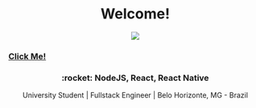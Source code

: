 <h1 align=center>Welcome!</h1>
<p align="center">
  <img src="https://dewey.tailorbrands.com/production/brand_version_mockup_image/166/3308549166_5e58bbbb-5c5a-4af0-b9d5-a7cec8648ea5.png?cb=1594571771">
  <a href="https://izabela-matos.netlify.app/"><h3>Click Me!</h3></a>
</p>
<div align="center">
<h3>:rocket: NodeJS, React, React Native</h3>
</div>
<p align="center">University Student | Fullstack Engineer | Belo Horizonte, MG - Brazil</p>
